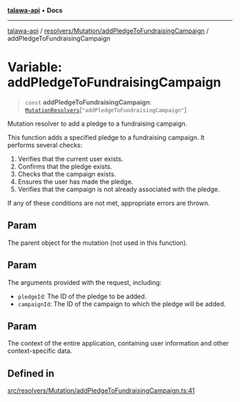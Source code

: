 [**talawa-api**](../../../../README.md) • **Docs**

***

[talawa-api](../../../../modules.md) / [resolvers/Mutation/addPledgeToFundraisingCampaign](../README.md) / addPledgeToFundraisingCampaign

# Variable: addPledgeToFundraisingCampaign

> `const` **addPledgeToFundraisingCampaign**: [`MutationResolvers`](../../../../types/generatedGraphQLTypes/type-aliases/MutationResolvers.md)\[`"addPledgeToFundraisingCampaign"`\]

Mutation resolver to add a pledge to a fundraising campaign.

This function adds a specified pledge to a fundraising campaign. It performs several checks:

1. Verifies that the current user exists.
2. Confirms that the pledge exists.
3. Checks that the campaign exists.
4. Ensures the user has made the pledge.
5. Verifies that the campaign is not already associated with the pledge.

If any of these conditions are not met, appropriate errors are thrown.

## Param

The parent object for the mutation (not used in this function).

## Param

The arguments provided with the request, including:
  - `pledgeId`: The ID of the pledge to be added.
  - `campaignId`: The ID of the campaign to which the pledge will be added.

## Param

The context of the entire application, containing user information and other context-specific data.

## Defined in

[src/resolvers/Mutation/addPledgeToFundraisingCampaign.ts:41](https://github.com/PalisadoesFoundation/talawa-api/blob/fe65d855b3d1e3e4af621340e7e8bfa0325634c1/src/resolvers/Mutation/addPledgeToFundraisingCampaign.ts#L41)
